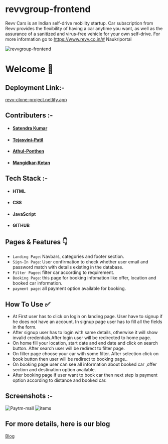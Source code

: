 # revvgroup-frontend

Revv Cars is an Indian self-drive mobility startup. Car subscription from Revv provides the flexibility of having a car anytime you want, as well as the assurance of a sanitized and virus-free vehicle for your own self-drive. For more information go to https://www.revv.co.in/# Naukriportal


![ revvgroup-frontend](https://miro.medium.com/max/1400/1*-iBDya_RTL3WX4ysMOrYDg.png)


# Welcome :wave:


## Deployment Link:-
[revv-clone-project.netlify.app](https://revv-clone-project.netlify.app/)

## Contributers :- 
- #### [Satendra Kumar](www.linkedin.com/in/satendra-yadav-5b8067170/)
- #### [Tejasvini-Patil](https://www.linkedin.com/in/tejasvini-patil/?trk=public_profile-settings_project_contributor-image&originalSubdomain=in)
- #### [Athul-Ponthen](https://www.linkedin.com/in/athul-ponthen/)
- #### [Mangidkar-Ketan](https://www.linkedin.com/in/mangidkar-ketan/?trk=public_profile-settings_project_contributor-image&originalSubdomain=in)




## Tech Stack :- 

- #### HTML
- #### CSS 
- #### JavaScript
- #### GITHUB


## Pages & Features :point_down:


- `Landing Page`: Navbars, categories and footer section.
- `Sign-In Page`: User confirmation to check whether user email and password match with details existing in the database.
- `Filter Pagee`: filter car according to requirement.
- `Booking Page`: this page for booking infomation like offer, location and booked car information.
- `payment page`: all payment option available for booking.


 
## How To Use ✅

- At First user has to click on login on landing page. User have to signup if he does not have an account. In signup page user has to  fill  all the fields in the form.
- After signup user has to login with same details, otherwise it will show invalid credentials.After login user will be redirected to home page.
- On home fill your location, start date and end date and click on search button. After search user will be redirect to filter page.
- On filter page choose your car with some filter. After selection click on book button then user will be redirect to booking page..
- On booking page user can see all information about booked car ,offer section and destination option available.
- After booking page if user want to book car then next step is payment option according to distance and booked car.




## Screenshots :- 
![Paytm-mall](https://miro.medium.com/max/1400/1*TKv68NBMxe2ZLry9EEjdCw.png)
![items](https://miro.medium.com/max/1400/1*-pimjTN7QT2v3Lre3xzmZQ.jpeg)

## For more details, here is our blog
[Blog](https://medium.com/@ay607335/cloning-of-revv-website-409d542c97ce)

